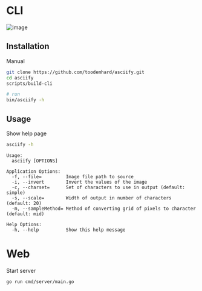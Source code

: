 # CLI
![image](https://github.com/toodemhard/asciify/assets/100080774/149cc808-d321-45e6-830c-31dd20b5f8b6)

## Installation
Manual
```sh
git clone https://github.com/toodemhard/asciify.git
cd asciify
scripts/build-cli

# run
bin/asciify -h
```

## Usage
Show help page
```sh
asciify -h
```
```
Usage:
  asciify [OPTIONS]

Application Options:
  -f, --file=         Image file path to source
  -i, --invert        Invert the values of the image
  -c, --charset=      Set of characters to use in output (default: simple)
  -s, --scale=        Width of output in number of characters (default: 20)
  -m, --sampleMethod= Method of converting grid of pixels to character (default: mid)

Help Options:
  -h, --help          Show this help message
```

# Web
Start server
```sh
go run cmd/server/main.go
```
